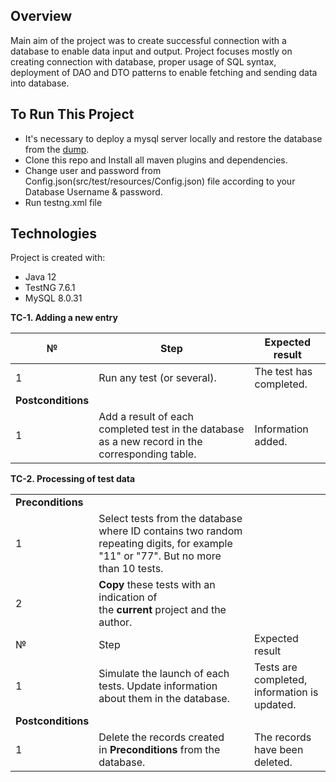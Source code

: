 ## Overview 
Main aim of the project was to create successful connection with a database to enable data input and output. Project focuses mostly on creating connection with database, proper usage of SQL syntax,  deployment of DAO and DTO patterns to enable fetching and sending data into database.

## To Run This Project
- It's necessary to deploy a mysql server locally and restore the database from the [dump](https://github.com/a1qatraineeship/db_task_dump).
- Clone this repo and Install all maven plugins and dependencies.
- Change user and password from Config.json(src/test/resources/Config.json) file according to your Database Username & password.
- Run testng.xml file


## Technologies
Project is created with:
-	Java 12
-	TestNG 7.6.1
-	MySQL 8.0.31

**TC-1. Adding a new entry**

|№|Step|Expected result|
|---|---|---|
|1|Run any test (or several).|The test has completed.|
|**Postconditions**|   |   |
|1|Add a result of each completed test in the database as a new record in the corresponding table.|Information added.|

**TC-2. Processing of test data**

|   |   |   |
|---|---|---|
|**Preconditions**|   |   |
|1|Select tests from the database where ID contains two random repeating digits, for example "11" or "77". But no more than 10 tests.|   |
|2|**Copy** these tests with an indication of the **current** project and the author.|   |
|№|Step|Expected result|
|1|Simulate the launch of each tests. Update information about them in the database.|Tests are completed, information is updated.|
|**Postconditions**|   |   |
|1|Delete the records created in **Preconditions** from the database.|The records have been deleted.|












